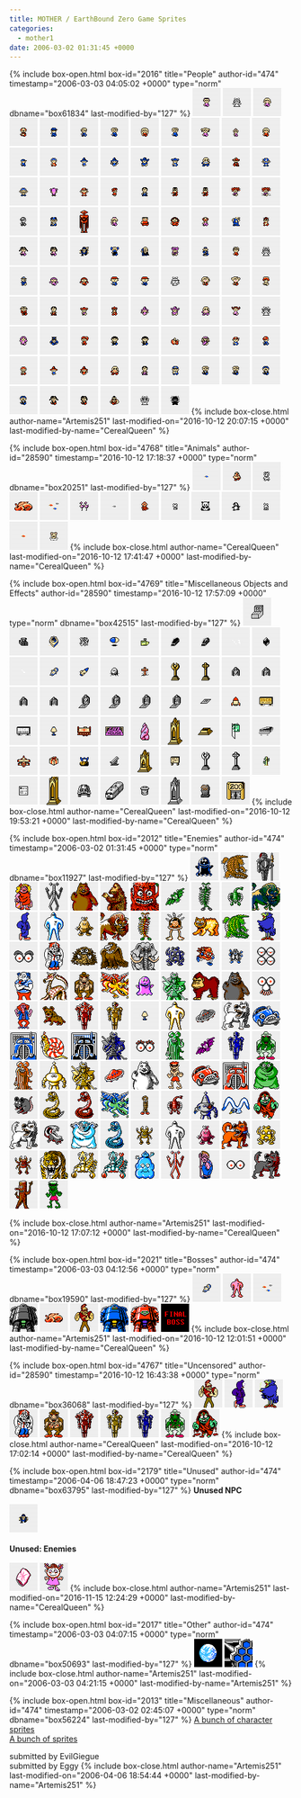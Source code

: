 ```yaml
---
title: MOTHER / EarthBound Zero Game Sprites
categories:
  - mother1
date: 2006-03-02 01:31:45 +0000
---
```

{% include box-open.html box-id="2016" title="People" author-id="474" timestamp="2006-03-03 04:05:02 +0000" type="norm" dbname="box61834" last-modified-by="127" %}
<a href="ana.png" title="Ana"><img src="anaT.png" width="50" height="50" /></a>
<a href="ana(dead).png" title="Ana (Dead)"><img src="ana(dead)T.png" width="50" height="50" /></a>
<a href="anamom.png" title="Ana's Mom"><img src="anamomT.png" width="50" height="50" /></a>
<a href="baldman.png" title="Bald Man"><img src="baldmanT.png" width="50" height="50" /></a>
<a href="bbgang.png" title="BB Gang"><img src="bbgangT.png" width="50" height="50" /></a>
<a href="blonddude.png" title="Blond Dude"><img src="blonddudeT.png" width="50" height="50" /></a>
<a href="blondguy.png" title="Blond Guy"><img src="blondguyT.png" width="50" height="50" /></a>
<a href="blondlady.png" title="Blond Lady"><img src="blondladyT.png" width="50" height="50" /></a>
<a href="blondman.png" title="Blond Man"><img src="blondmanT.png" width="50" height="50" /></a>
<a href="blondpigtailgirl.png" title="Blond Pigtail Girl"><img src="blondpigtailgirlT.png" width="50" height="50" /></a>
<a href="blondponytailgirl.png" title="Blond Ponytail Girl"><img src="blondponytailgirlT.png" width="50" height="50" /></a>
<a href="blondwoman.png" title="Blond Woman"><img src="blondwomanT.png" width="50" height="50" /></a>
<a href="bluecapboy.png" title="Blue Cap Boy"><img src="bluecapboyT.png" width="50" height="50" /></a>
<a href="bluehairedchild.png" title="Blue Haired Child"><img src="bluehairedchildT.png" width="50" height="50" /></a>
<a href="bluehatmagicantboy.png" title="Blue Magicant Boy"><img src="bluehatmagicantboyT.png" width="50" height="50" /></a>
<a href="bluemagicantgirl.png" title="Blue Magicant Girl"><img src="bluemagicantgirlT.png" width="50" height="50" /></a>
<a href="bluemagicantman.png" title="Blue Magicant Man"><img src="bluemagicantmanT.png" width="50" height="50" /></a>
<a href="bluepigtailgirl.png" title="Blue Pigtail Girl"><img src="bluepigtailgirlT.png" width="50" height="50" /></a>
<a href="blueretainer.png" title="Blue Retainer"><img src="blueretainerT.png" width="50" height="50" /></a>
<a href="castleguard.png" title="Castle Guard"><img src="castleguardT.png" width="50" height="50" /></a>
<a href="cheeringbluecapboy.png" title="Cheering Blue Cap Boy"><img src="cheeringbluecapboyT.png" width="50" height="50" /></a>
<a href="cheeringbluechild.png" title="Cheering Blue Child"><img src="cheeringbluechildT.png" width="50" height="50" /></a>
<a href="cheeringpinkgirl.png" title="Cheering Pink Girl"><img src="cheeringpinkgirlT.png" width="50" height="50" /></a>
<a href="cheeringredcapboy.png" title="Cheering Red Cap Boy"><img src="cheeringredcapboyT.png" width="50" height="50" /></a>
<a href="cheeringredgirl.png" title="Cheering Red Girl"><img src="cheeringredgirlT.png" width="50" height="50" /></a>
<a href="coinvendor.png" title="Coin Vendor"><img src="coinvendorT.png" width="50" height="50" /></a>
<a href="coolguyeb0.png" title="Cool Guy (EB0 Ver.)"><img src="coolguyeb0T.png" width="50" height="50" /></a>
<a href="coolguym1.png" title="Cool Guy (Mother Ver.)"><img src="coolguym1T.png" width="50" height="50" /></a>
<a href="dirtymaneb0.png" title="Dirty Man (EB0 Ver.)"><img src="dirtymaneb0T.png" width="50" height="50" /></a>
<a href="dirtymanm1.png" title="Dirty Man (Mother Ver.)"><img src="dirtymanm1T.png" width="50" height="50" /></a>
<a href="disguisedstarman.png" title="Disguised Starman"><img src="disguisedstarmanT.png" width="50" height="50" /></a>
<a href="doctor.png" title="Doctor"><img src="doctorT.png" width="50" height="50" /></a>
<a href="eve.png" title="EVE"><img src="eveT.png" width="50" height="50" /></a>
<a href="fastfoodgirl.png" title="Fast Food Girl"><img src="fastfoodgirlT.png" width="50" height="50" /></a>
<a href="fatguy.png" title="Fat Guy"><img src="fatguyT.png" width="50" height="50" /></a>
<a href="fatwoman.png" title="Fat Woman"><img src="fatwomanT.png" width="50" height="50" /></a>
<a href="flyingman.png" title="Flying Man"><img src="flyingmanT.png" width="50" height="50" /></a>
<a href="forgottenman.png" title="Forgotten Man"><img src="forgottenmanT.png" width="50" height="50" /></a>
<a href="glasseslady.png" title="Glasses Lady"><img src="glassesladyT.png" width="50" height="50" /></a>
<a href="glasseswomaneb0.png" title="Glasses Woman (EB0 Ver.)"><img src="glasseswomaneb0T.png" width="50" height="50" /></a>
<a href="glasseswomanm1.png" title="Glasses Woman (Mother Ver.)"><img src="glasseswomanm1T.png" width="50" height="50" /></a>
<a href="guitarman.png" title="Guitar Man"><img src="guitarmanT.png" width="50" height="50" /></a>
<a href="healer.png" title="Healer"><img src="healerT.png" width="50" height="50" /></a>
<a href="helpfuloldman.png" title="Helpful Old Man"><img src="helpfuloldmanT.png" width="50" height="50" /></a>
<a href="hippie.png" title="Hippie"><img src="hippie_T.png" width="50" height="50" /></a>
<a href="janitor.png" title="Janitor"><img src="janitorT.png" width="50" height="50" /></a>
<a href="lloyd.png" title="Lloyd"><img src="lloydT.png" width="50" height="50" /></a>
<a href="lloyd(dead).png" title="Lloyd (Dead)"><img src="lloyd(dead)T.png" width="50" height="50" /></a>
<a href="mayor.png" title="Mayor"><img src="mayorT.png" width="50" height="50" /></a>
<a href="mimmie.png" title="Mimmie"><img src="mimmieT.png" width="50" height="50" /></a>
<a href="minnie.png" title="Minnie"><img src="minnieT.png" width="50" height="50" /></a>
<a href="ninteneb0.png" title="Ninten (EB0 Ver.)"><img src="ninteneb0T.png" width="50" height="50" /></a>
<a href="nintenm1.png" title="Ninten (Mother Ver.)"><img src="nintenm1T.png" width="50" height="50" /></a>
<a href="ninten(dead).png" title="Ninten (Dead)"><img src="ninten(dead)T.png" width="50" height="50" /></a>
<a href="nintensmomeb0.png" title="Ninten's Mom (EB0 Ver.)"><img src="nintensmomeb0T.png" width="50" height="50" /></a>
<a href="nintensmomm1.png" title="Ninten's Mom (Mother Ver.)"><img src="nintensmomm1T.png" width="50" height="50" /></a>
<a href="nurse.png" title="Nurse"><img src="nurseT.png" width="50" height="50" /></a>
<a href="oldlady.png" title="Old Lady"><img src="oldladyT.png" width="50" height="50" /></a>
<a href="pendantvendor.png" title="Pendant Vendor"><img src="pendantvendorT.png" width="50" height="50" /></a>
<a href="pigtailgirl.png" title="Pigtail Girl"><img src="pigtailgirlT.png" width="50" height="50" /></a>
<a href="pilot.png" title="Pilot"><img src="pilotT.png" width="50" height="50" /></a>
<a href="pinkmagicantgirl.png" title="Pink Magicant Girl"><img src="pinkmagicantgirlT.png" width="50" height="50" /></a>
<a href="pinkmagicantman.png" title="Pink Magicant Man"><img src="pinkmagicantmanT.png" width="50" height="50" /></a>
<a href="pinkretainer.png" title="Pink Retainer"><img src="pinkretainerT.png" width="50" height="50" /></a>
<a href="pippi.png" title="Pippi"><img src="pippiT.png" width="50" height="50" /></a>
<a href="pippi(dead).png" title="Pippi (Dead)"><img src="pippi(dead)T.png" width="50" height="50" /></a>
<a href="pippimom.png" title="Pippi's Mom"><img src="pippimomT.png" width="50" height="50" /></a>
<a href="policeofficer.png" title="Police Officer"><img src="policeofficerT.png" width="50" height="50" /></a>
<a href="ponytailgirl.png" title="Ponytail Girl"><img src="ponytailgirlT.png" width="50" height="50" /></a>
<a href="priesteb0.png" title="Priest (EB0 Ver.)"><img src="priesteb0T.png" width="50" height="50" /></a>
<a href="priestm1.png" title="Priest (Mother Ver.)"><img src="priestm1T.png" width="50" height="50" /></a>
<a href="psychicbaby.png" title="Psychic Baby"><img src="psychicbabyT.png" width="50" height="50" /></a>
<a href="queenmary.png" title="Queen Mary"><img src="queenmaryT.png" width="50" height="50" /></a>
<a href="redcapboy.png" title="Red Cap Boy"><img src="redcapboyT.png" width="50" height="50" /></a>
<a href="redcapguy.png" title="Red Cap Guy"><img src="redcapguyT.png" width="50" height="50" /></a>
<a href="redhairedchild.png" title="Red Haired Child"><img src="redhairedchildT.png" width="50" height="50" /></a>
<a href="redhatmagicantboy.png" title="Red Hat Magicant Boy"><img src="redhatmagicantboyT.png" width="50" height="50" /></a>
<a href="redmagicantgirl.png" title="Red Magicant Girl"><img src="redmagicantgirlT.png" width="50" height="50" /></a>
<a href="redretainer.png" title="Red Retainer"><img src="redretainerT.png" width="50" height="50" /></a>
<a href="Ring Vendor" title="Ana's Mom"><img src="ringvendorT.png" width="50" height="50" /></a>
<a href="scientist.png" title="Scientist"><img src="scientistT.png" width="50" height="50" /></a>
<a href="suitguyeb0.png" title="Suit Guy (EB0 Ver.)"><img src="suitguyeb0T.png" width="50" height="50" /></a>
<a href="suitguym1.png" title="Suit Guy (Mother Ver.)"><img src="suitguym1T.png" width="50" height="50" /></a>
<a href="suitmaneb0.png" title="Suit Man (EB0 Ver.)"><img src="suitmaneb0T.png" width="50" height="50" /></a>
<a href="suitmanm1.png" title="Suit Man (Mother Ver.)"><img src="suitmanm1T.png" width="50" height="50" /></a>
<a href="suitwomaneb0.png" title="Suit Woman (EB0 Ver.)"><img src="suitwomaneb0T.png" width="50" height="50" /></a>
<a href="suitwomanm1.png" title="Suit Woman (Mother Ver.)"><img src="suitwomanm1T.png" width="50" height="50" /></a>
<a href="teddy.png" title="Teddy"><img src="teddyT.png" width="50" height="50" /></a>
<a href="teddy(dead).png" title="Teddy (Dead)"><img src="teddy(dead)T.png" width="50" height="50" /></a>
<a href="teleportcrash.png" title="Teleport Crash"><img src="teleportcrashT.png" width="50" height="50" /></a>
{% include box-close.html author-name="Artemis251" last-modified-on="2016-10-12 20:07:15 +0000" last-modified-by-name="CerealQueen" %}

{% include box-open.html box-id="4768" title="Animals" author-id="28590" timestamp="2016-10-12 17:18:37 +0000" type="norm" dbname="box20251" last-modified-by="127" %}
<a href="bluefish.png" title="Blue Fish"><img src="bluefishT.png" width="50" height="50" /></a>
<a href="canary.png" title="Canary"><img src="canaryT.png" width="50" height="50" /></a>
<a href="dog.png" title="Dog"><img src="dogT.png" width="50" height="50" /></a>
<a href="dragon.png" title="Dragon"><img src="dragonT_animal.png" width="50" height="50" /></a>
<a href="fish.png" title="Fish"><img src="fishT_animal.png" width="50" height="50" /></a>
<a href="flamingoes.png" title="Flamingos"><img src="flamingoesT.png" width="50" height="50" /></a>
<a href="greyfish.png" title="Grey Fish"><img src="greyfishT.png" width="50" height="50" /></a>
<a href="monkey.png" title="Monkey"><img src="monkeyT.png" width="50" height="50" /></a>
<a href="mouse.png" title="Mouse"><img src="mouseT.png" width="50" height="50" /></a>
<a href="panda.png" title="Panda"><img src="pandaT.png" width="50" height="50" /></a>
<a href="penguin.png" title="Penguin"><img src="penguinT.png" width="50" height="50" /></a>
<a href="rabbit.png" title="Rabbit"><img src="rabbitT.png" width="50" height="50" /></a>
<a href="redfish.png" title="Red Fish"><img src="redfishT.png" width="50" height="50" /></a>
<a href="swimmingcat.png" title="Swimming Cat"><img src="swimmingcatT.png" width="50" height="50" /></a>
{% include box-close.html author-name="CerealQueen" last-modified-on="2016-10-12 17:41:47 +0000" last-modified-by-name="CerealQueen" %}

{% include box-open.html box-id="4769" title="Miscellaneous Objects and Effects" author-id="28590" timestamp="2016-10-12 17:57:09 +0000" type="norm" dbname="box42515" last-modified-by="127" %}
<a href="atm.png" title="ATM"><img src="atmT.png" width="50" height="50" /></a>
<a href="blackphone.png" title="Black Phone"><img src="blackphoneT.png" width="50" height="50" /></a>
<a href="boat.png" title="Boat"><img src="boatT.png" width="50" height="50" /></a>
<a href="bones.png" title="Bones"><img src="bonesT.png" width="50" height="50" /></a>
<a href="capsule.png" title="Capsule"><img src="capsuleT.png" width="50" height="50" /></a>
<a href="cashregister.png" title="Cash Register"><img src="cashregisterT.png" width="50" height="50" /></a>
<a href="coffineb0.png" title="Coffin (EB0 Ver.)"><img src="coffineb0T.png" width="50" height="50" /></a>
<a href="coffinm1.png" title="Coffin (Mother Ver.)"><img src="coffinm1T.png" width="50" height="50" /></a>
<a href="crackingglass.png" title="Cracking Glass"><img src="crackingglassT.png" width="50" height="50" /></a>
<a href="crystal.png" title="Crystal"><img src="crystalT.png" width="50" height="50" /></a>
<a href="crystalspark.png" title="Crystal Spark"><img src="crystalsparkT.png" width="50" height="50" /></a>
<a href="doll.png" title="Doll"><img src="dollT.png" width="50" height="50" /></a>
<a href="duncansfactoryrocket.png" title="Duncan's Factory Rocket"><img src="duncansfactoryrocketT.png" width="50" height="50" /></a>
<a href="flyingmangraveeb0.png" title="Flying Man Grave (EB0 Ver.)"><img src="flyingmangraveeb0T.png" width="50" height="50" /></a>
<a href="flyingmangravem1.png" title="Flying Man Grave (Mother Ver.)"><img src="flyingmangravem1T.png" width="50" height="50" /></a>
<a href="goldstatueeb0.png" title="Gold Statue (EB0 Ver.)"><img src="goldstatueeb0T.png" width="50" height="50" /></a>
<a href="goldstatuem1.png" title="Gold Statue (Mother Ver.)"><img src="goldstatuem1T.png" width="50" height="50" /></a>
<a href="grave1eb0.png" title="Grave 1 (EB0 Ver.)"><img src="grave1eb0T.png" width="50" height="50" /></a>
<a href="grave1m1.png" title="Grave 1 (Mother Ver.)"><img src="grave1m1T.png" width="50" height="50" /></a>
<a href="grave2eb0.png" title="Grave 2 (EB0 Ver.)"><img src="grave2eb0T.png" width="50" height="50" /></a>
<a href="grave2m1.png" title="Grave 2 (Mother Ver.)"><img src="grave2m1T.png" width="50" height="50" /></a>
<a href="grave3eb0.png" title="Grave 3 (EB0 Ver.)"><img src="grave3eb0T.png" width="50" height="50" /></a>
<a href="grave3m1.png" title="Grave 3 (Mother Ver.)"><img src="grave3m1T.png" width="50" height="50" /></a>
<a href="grave4eb0.png" title="Grave 4 (EB0 Ver.)"><img src="grave4eb0T.png" width="50" height="50" /></a>
<a href="grave4m1.png" title="Grave 4 (Mother Ver.)"><img src="grave4m1T.png" width="50" height="50" /></a>
<a href="grave5.png" title="Grave 5"><img src="grave5T.png" width="50" height="50" /></a>
<a href="islandrocket.png" title="Island Rocket"><img src="islandrocketT.png" width="50" height="50" /></a>
<a href="jacksignbrown.png" title="Jack Sign Brown"><img src="jacksignbrownT.png" width="50" height="50" /></a>
<a href="jacksigngrey.png" title="Jack Sign Grey"><img src="jacksigngreyT.png" width="50" height="50" /></a>
<a href="lamp.png" title="Lamp"><img src="lampT.png" width="50" height="50" /></a>
<a href="lift.png" title="Lift"><img src="liftT.png" width="50" height="50" /></a>
<a href="livehousesign.png" title="Live House Sign"><img src="livehousesignT.png" width="50" height="50" /></a>
<a href="magicanttail.png" title="Magicant Tail"><img src="magicanttailT.png" width="50" height="50" /></a>
<a href="monument.png" title="Monument"><img src="monumentT.png" width="50" height="50" /></a>
<a href="openmonument.png" title="Open Monument"><img src="openmonumentT.png" width="50" height="50" /></a>
<a href="payphone.png" title="Payphone"><img src="payphoneT.png" width="50" height="50" /></a>
<a href="piano.png" title="Piano"><img src="pianoT.png" width="50" height="50" /></a>
<a href="plane.png" title="Plane"><img src="planeT.png" width="50" height="50" /></a>
<a href="present.png" title="Present"><img src="presentT.png" width="50" height="50" /></a>
<a href="rocketinrock.png" title="Rocket in Rock"><img src="rocketinrockT.png" width="50" height="50" /></a>
<a href="rocketlauncher.png" title="Rocket Launcher"><img src="rocketlauncherT.png" width="50" height="50" /></a>
<a href="shortmonument.png" title="Short Monument"><img src="shortmonumentT.png" width="50" height="50" /></a>
<a href="sign.png" title="Sign"><img src="signT.png" width="50" height="50" /></a>
<a href="silverstatueeb0.png" title="Silver Statue (EB0 Ver.)"><img src="silverstatueeb0T.png" width="50" height="50" /></a>
<a href="silverstatuem1.png" title="Silver Statue (Mother Ver.)"><img src="silverstatuem1T.png" width="50" height="50" /></a>
<a href="singingcactus.png" title="Singing Cactus"><img src="singingcactusT.png" width="50" height="50" /></a>
<a href="singingmonkeysign.png" title="Singing Monkey Sign"><img src="singingmonkeysignT.png" width="50" height="50" /></a>
<a href="tallmonument.png" title="Tall Monument"><img src="tallmonumentT.png" width="50" height="50" /></a>
<a href="tank.png" title="Tank"><img src="tankT.png" width="50" height="50" /></a>
<a href="train.png" title="Train"><img src="trainT.png" width="50" height="50" /></a>
<a href="trashcan.png" title="Trash Can"><img src="trashcanT.png" width="50" height="50" /></a>
<a href="whitemonument.png" title="White Monument"><img src="whitemonumentT.png" width="50" height="50" /></a>
<a href="xxstone.png" title="XX Stone"><img src="xxstoneT.png" width="50" height="50" /></a>
<a href="zoogate.png" title="Zoo Gate"><img src="zoogateT.png" width="50" height="50" /></a>
{% include box-close.html author-name="CerealQueen" last-modified-on="2016-10-12 19:53:21 +0000" last-modified-by-name="CerealQueen" %}

{% include box-open.html box-id="2012" title="Enemies" author-id="474" timestamp="2006-03-02 01:31:45 +0000" type="norm" dbname="box11927" last-modified-by="127" %}
<a href="alarmghost.gif" title="Alarm Ghost"><img src="alarmghostT.png" width="50" height="50" /></a>
<a href="alligator.gif" title="Alligator"><img src="alligatorT.png" width="50" height="50" /></a>
<a href="armor.gif" title="Armor"><img src="armorT.png" width="50" height="50" /></a>
<a href="baglady.gif" title="Bag Lady"><img src="bagladyT.png" width="50" height="50" /></a>
<a href="barbot.gif" title="Barbot"><img src="barbotT.png" width="50" height="50" /></a>
<a href="bear.gif" title="Bear"><img src="bearT.png" width="50" height="50" /></a>
<a href="bigfoot.gif" title="Bigfoot"><img src="bigfootT.png" width="50" height="50" /></a>
<a href="bigwoodoh.gif" title="Big Woodoh"><img src="bigwoodohT.png" width="50" height="50" /></a>
<a href="bionicbat.gif" title="Bionic Bat"><img src="bionicbatT.png" width="50" height="50" /></a>
<a href="bioniccenti.gif" title="Bionic Centipede"><img src="bioniccentiT.png" width="50" height="50" /></a>
<a href="bionicscorp.gif" title="Bionic Scorpion"><img src="bionicscorpT.png" width="50" height="50" /></a>
<a href="bison.gif" title="Bison"><img src="bisonT.png" width="50" height="50" /></a>
<a href="bbgang.gif" title="Blabla Gang Member"><img src="blablagangmemberT.png" width="50" height="50" /></a>
<a href="bluestarman.gif" title="Blue Starman"><img src="bluestarmanT.png" width="50" height="50" /></a>
<a href="bomber.gif" title="Bomber"><img src="bomberT.png" width="50" height="50" /></a>
<a href="buffalo.gif" title="Buffalo"><img src="buffaloT.png" width="50" height="50" /></a>
<a href="centipede.gif" title="Centipede"><img src="centipedeT.png" width="50" height="50" /></a>
<a href="cerebrum.gif" title="Cerebrum"><img src="cerebrumT.png" width="50" height="50" /></a>
<a href="cougar.gif" title="Cougar"><img src="cougarT.png" width="50" height="50" /></a>
<a href="crocodile.gif" title="Crocodile"><img src="crocodileT.png" width="50" height="50" /></a>
<a href="crow.gif" title="Crow"><img src="crowT.png" width="50" height="50" /></a>
<a href="dadseyes.gif" title="Dad's Eyes"><img src="dadseyesT.png" width="50" height="50" /></a>
<a href="drdistorto.gif" title="Dr. Distorto"><img src="drdistortoT.png" width="50" height="50" /></a>
<a href="dustball.gif" title="Dust Ball"><img src="dustballT.png" width="50" height="50" /></a>
<a href="eagle.gif" title="Eagle"><img src="eagleT.png" width="50" height="50" /></a>
<a href="elephant.gif" title="Elephant"><img src="elephantT.png" width="50" height="50" /></a>
<a href="energyrobot.gif" title="Energy Robot"><img src="energyrobotT.png" width="50" height="50" /></a>
<a href="fireball.gif" title="Fireball"><img src="fireballT.png" width="50" height="50" /></a>
<a href="fly.gif" title="Fly"><img src="flyT.png" width="50" height="50" /></a>
<a href="foureyes.gif" title="Foureyes"><img src="foureyesT.png" width="50" height="50" /></a>
<a href="fugitive.gif" title="Fugitive"><img src="fugitiveT.png" width="50" height="50" /></a>
<a href="gabilan.gif" title="Gabilan"><img src="gabilanT.png" width="50" height="50" /></a>
<a href="gangzombie.gif" title="Gang Zombie"><img src="gangzombieT.png" width="50" height="50" /></a>
<a href="gargoyle.gif" title="Gargoyle"><img src="gargoyleT.png" width="50" height="50" /></a>
<a href="ghost.gif" title="Ghost"><img src="ghostT.png" width="50" height="50" /></a>
<a href="gigaborg.gif" title="Giga Borg"><img src="gigaborgT.png" width="50" height="50" /></a>
<a href="gorilla.gif" title="Gorilla"><img src="gorillaT.png" width="50" height="50" /></a>
<a href="grizzlybear.gif" title="Grizzly Bear"><img src="grizzlybearT.png" width="50" height="50" /></a>
<a href="groucho.gif" title="Groucho"><img src="grouchoT.png" width="50" height="50" /></a>
<a href="hippie.gif" title="Hippie"><img src="HippieT.png" width="50" height="50" /></a>
<a href="hyena.gif" title="Hyena"><img src="hyenaT.png" width="50" height="50" /></a>
<a href="juana.gif" title="Juana"><img src="juanaT.png" width="50" height="50" /></a>
<a href="kelly.gif" title="Kelly"><img src="kellyT.png" width="50" height="50" /></a>
<a href="lamp.gif" title="Lamp"><img src="lampT.png" width="50" height="50" /></a>
<a href="laststarman.gif" title="Last Starman"><img src="laststarmanT.png" width="50" height="50" /></a>
<a href="lilsaucer.gif" title="Lil' Saucer"><img src="lilsaucerT.png" width="50" height="50" /></a>
<a href="lonewolf.gif" title="Lone Wolf"><img src="lonewolfT.png" width="50" height="50" /></a>
<a href="madcar.gif" title="Mad Car"><img src="madcarT.png" width="50" height="50" /></a>
<a href="madtruck.gif" title="Mad Truck"><img src="madtruckT.png" width="50" height="50" /></a>
<a href="magicsnail.gif" title="Magic Snail"><img src="magicsnailT.png" width="50" height="50" /></a>
<a href="maniactruck.gif" title="Maniac Truck"><img src="maniactruckT.png" width="50" height="50" /></a>
<a href="megaborg.gif" title="Mega Borg"><img src="megaborgT.png" width="50" height="50" /></a>
<a href="momseyes.gif" title="Mom's Eyes"><img src="momseyesT.png" width="50" height="50" /></a>
<a href="mook.gif" title="Mook"><img src="mookT.png" width="50" height="50" /></a>
<a href="mrbat.gif" title="Mr. Bat"><img src="mrbatT.png" width="50" height="50" /></a>
<a href="nancy.gif" title="Nancy"><img src="nancyT.png" width="50" height="50" /></a>
<a href="nastyzombie.gif" title="Nasty Zombie"><img src="nastyzombieT.png" width="50" height="50" /></a>
<a href="ohmook.gif" title="Oh-Mook"><img src="ohmookT.png" width="50" height="50" /></a>
<a href="oldrobot.gif" title="Old Robot"><img src="oldrobotT.png" width="50" height="50" /></a>
<a href="omegaborg.gif" title="Omega Borg"><img src="omegaborgT.png" width="50" height="50" /></a>
<a href="omegasaucer.gif" title="Omega Saucer"><img src="omegasaucerT.png" width="50" height="50" /></a>
<a href="polarbear.gif" title="Polar Bear"><img src="polarbearT.png" width="50" height="50" /></a>
<a href="pseudozombi.gif" title="Pseudo Zombie"><img src="pseudozombieT.png" width="50" height="50" /></a>
<a href="psychocar.gif" title="Psycho Car"><img src="psychocarT.png" width="50" height="50" /></a>
<a href="psychotruck.gif" title="Psycho Truck"><img src="psychotruckT.png" width="50" height="50" /></a>
<a href="raebyddet.gif" title="Raeb Yddet"><img src="raebyddetT.png" width="50" height="50" /></a>
<a href="rat.gif" title="Rat"><img src="ratT.png" width="50" height="50" /></a>
<a href="rattlesnake.gif" title="Rattlesnake"><img src="rattlesnakeT.png" width="50" height="50" /></a>
<a href="redsnake.gif" title="Red Snake"><img src="redsnakeT.png" width="50" height="50" /></a>
<a href="rockoyle.gif" title="Rockoyle"><img src="rockoyleT.png" width="50" height="50" /></a>
<a href="rope.gif" title="Rope"><img src="ropeT.png" width="50" height="50" /></a>
<a href="scorpion.gif" title="Scorpion"><img src="scorpionT.png" width="50" height="50" /></a>
<a href="scrapper.gif" title="Scrapper"><img src="scrapperT.png" width="50" height="50" /></a>
<a href="seagull.gif" title="Seagull"><img src="seagullT.png" width="50" height="50" /></a>
<a href="shroudley.gif" title="Shroudley"><img src="shroudleyT.png" width="50" height="50" /></a>
<a href="silverwolf.gif" title="Silver Wolf"><img src="silverwolfT.png" width="50" height="50" /></a>
<a href="skunk.gif" title="Skunk"><img src="skunkT.png" width="50" height="50" /></a>
<a href="skyyddet.gif" title="Sky Yddet"><img src="skyyddetT.png" width="50" height="50" /></a>
<a href="snake.gif" title="Snake"><img src="snakeT.png" width="50" height="50" /></a>
<a href="spider.gif" title="Spider"><img src="spiderT.png" width="50" height="50" /></a>
<a href="starman.gif" title="Starman"><img src="starmanT.png" width="50" height="50" /></a>
<a href="starminer.gif" title="Star Miner"><img src="starminerT.png" width="50" height="50" /></a>
<a href="straydog.gif" title="Stray Dog"><img src="straydogT.png" width="50" height="50" /></a>
<a href="superenergy.gif" title="Super Energy"><img src="superenergyT.png" width="50" height="50" /></a>
<a href="tarantula.gif" title="Tarantula"><img src="tarantulaT.png" width="50" height="50" /></a>
<a href="tiger.gif" title="Tiger"><img src="tigerT.png" width="50" height="50" /></a>
<a href="titanees.gif" title="Titanees"><img src="titaneesT.png" width="50" height="50" /></a>
<a href="titanian.gif" title="Titanian"><img src="titanianT.png" width="50" height="50" /></a>
<a href="ullrich.gif" title="Ullrich"><img src="ullrichT.png" width="50" height="50" /></a>
<a href="ultrabarbot.gif" title="Ultra Barbot"><img src="ultrabarbotT.png" width="50" height="50" /></a>
<a href="wally.gif" title="Wally"><img src="wallyT.png" width="50" height="50" /></a>
<a href="watcher.gif" title="Watcher"><img src="watcherT.png" width="50" height="50" /></a>
<a href="wolf.gif" title="Wolf"><img src="wolfT.png" width="50" height="50" /></a>
<a href="woodoh.gif" title="Woodoh"><img src="woodohT.png" width="50" height="50" /></a>
<a href="zombie.gif" title="Zombie"><img src="zombieT.png" width="50" height="50" /></a>

{% include box-close.html author-name="Artemis251" last-modified-on="2016-10-12 17:07:12 +0000" last-modified-by-name="CerealQueen" %}

{% include box-open.html box-id="2021" title="Bosses" author-id="474" timestamp="2006-03-03 04:12:56 +0000" type="norm" dbname="box19590" last-modified-by="127" %}
<a href="doll.gif" title="Doll"><img src="dollT.png" width="50" height="50" /></a>
<a href="starmanjr.gif" title="Starman Jr."><img src="starmanjrT.png" width="50" height="50" /></a>
<a href="fish.gif" title="Fish"><img src="fishT.png" width="50" height="50" /></a>
<a href="r7307.gif" title="R7307"><img src="r7037T.png" width="50" height="50" /></a>
<a href="dragon.gif" title="Dragon"><img src="dragonT.png" width="50" height="50" /></a>
<a href="bbboss.gif" title="Blabla Gang Boss"><img src="bbbossT.png" width="50" height="50" /></a>
<a href="r7308.gif" title="R7308"><img src="r7038T.png" width="50" height="50" /></a>
<a href="r7308xx.gif" title="R7308xx"><img src="r7038xxT.png" width="50" height="50" /></a>
<a href="giegue.gif" title="Giegue"><img src="Gieguet.png" width="50" height="50" /></a>
{% include box-close.html author-name="Artemis251" last-modified-on="2016-10-12 12:01:51 +0000" last-modified-by-name="CerealQueen" %}

{% include box-open.html box-id="4767" title="Uncensored" author-id="28590" timestamp="2016-10-12 16:43:38 +0000" type="norm" dbname="box36068" last-modified-by="127" %}
<a href="bbboss_uncensored.png" title="BB Boss (Uncensored)"><img src="bbbossT_uncensored.png" width="50" height="50" /></a>
<a href="bbgangmember_uncensored.png" title="BB Gang Member (Uncensored)"><img src="bbgangmemberT_uncensored.png" width="50" height="50" /></a>
<a href="crow_uncensored.png" title="Crow (Uncensored)"><img src="crowT_uncensored.png" width="50" height="50" /></a>
<a href="drdistorto_uncensored.png" title="Dr. Distorto (Uncensored)"><img src="drdistortoT_uncensored.png" width="50" height="50" /></a>
<a href="gangzombie_uncensored.png" title="Gang Zombie (Uncensored)"><img src="gangzombieT_uncensored.png" width="50" height="50" /></a>
<a href="juana_uncensored.png" title="Juana (Uncensored)"><img src="juanaT_uncensored.png" width="50" height="50" /></a>
<a href="kelly_uncensored.png" title="Kelly (Uncensored)"><img src="kellyT_uncensored.png" width="50" height="50" /></a>
<a href="nancy_uncensored.png" title="Nancy (Uncensored)"><img src="nancyT_uncensored.png" width="50" height="50" /></a>
<a href="nastyzombie_uncensored.png" title="Nasty Zombie (Uncensored)"><img src="nastyzombieT_uncensored.png" width="50" height="50" /></a>
<a href="shroudley_uncensored.png" title="Shroudly (Uncensored)"><img src="shroudlyT_uncensored.png" width="50" height="50" /></a>
{% include box-close.html author-name="CerealQueen" last-modified-on="2016-10-12 17:02:14 +0000" last-modified-by-name="CerealQueen" %}

{% include box-open.html box-id="2179" title="Unused" author-id="474" timestamp="2006-04-06 18:47:23 +0000" type="norm" dbname="box63795" last-modified-by="127" %}
<b>Unused NPC</b><br/><br/>
<a href="unusedguitarman.png" title="Unused Guitar Man"><img src="unusedguitarmanT.png" width="50" height="50" /></a>
<br/><br/>
<b>Unused: Enemies</b><br/><br/>
<a href="pillow251.png" title="Pillow?"><img src="Unused_PillowT.png" width="50" height="50" /></a>
<a href="pippi251.png" title="Pippi?"><img src="Unused_pippiT.png" width="50" height="50" /></a>
{% include box-close.html author-name="Artemis251" last-modified-on="2016-11-15 12:24:29 +0000" last-modified-by-name="CerealQueen" %}

{% include box-open.html box-id="2017" title="Other" author-id="474" timestamp="2006-03-03 04:07:15 +0000" type="norm" dbname="box50693" last-modified-by="127" %}
<a href="earthspin.gif" title="Earth Spinning (Mother Logo)"><img src="earthspint.png" width="50" height="50" /></a>
<a href="GiegueShip.png" title="Giegue's Ship"><img src="GiegueShipt.png" width="50" height="50" /></a>
{% include box-close.html author-name="Artemis251" last-modified-on="2006-03-03 04:21:15 +0000" last-modified-by-name="Artemis251" %}

{% include box-open.html box-id="2013" title="Miscellaneous" author-id="474" timestamp="2006-03-02 02:45:07 +0000" type="norm" dbname="box56224" last-modified-by="127" %}
<table1 />
<a href="http://starmen.net/mother1/images/game/eb0sprites.zip">A bunch of character sprites</a><br />
<a href="http://starmen.net/mother1/images/game/m1sprite.zip">A bunch of sprites</a>

<table2 />
submitted by EvilGiegue<br />
submitted by Eggy

<table3 />
{% include box-close.html author-name="Artemis251" last-modified-on="2006-04-06 18:54:44 +0000" last-modified-by-name="Artemis251" %}
